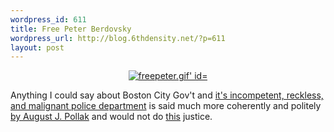 ```yaml
--- 
wordpress_id: 611
title: Free Peter Berdovsky
wordpress_url: http://blog.6thdensity.net/?p=611
layout: post
---
```

<p style="text-align: center"><a href="http://www.xoverboard.com/blogarchive/week_2007_01_28.html#002026"><img align="middle" alt="freepeter.gif' id="image610" title="freepeter.gif' src="/wp-content/uploads/2007/02/freepeter.gif' /></a></p>
Anything I could say about Boston City Gov't and <a href="http://news.bostonherald.com/localRegional/view.bg?articleid=180378">it's incompetent, reckless, and malignant police department</a> is said much more coherently and politely <a href="http://www.xoverboard.com/blogarchive/week_2007_01_28.html#002026">by August J. Pollak</a> and would not do <a href="http://www.youtube.com/watch?v=zx2ytr2Oyv4">this</a> justice.
